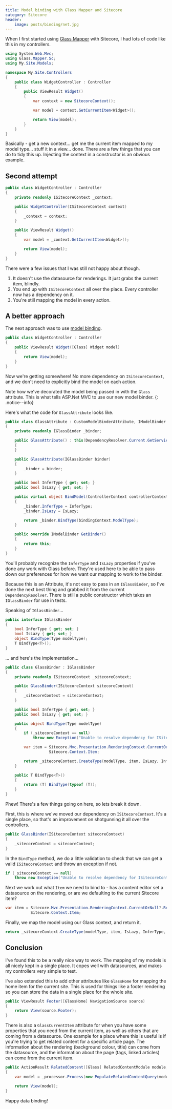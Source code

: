 ```yaml
---
title: Model binding with Glass Mapper and Sitecore
category: Sitecore
header: 
    image: posts/binding/net.jpg
---
```


When I first started using [Glass Mapper](http://glass.lu) with Sitecore, I had lots of code like this in my controllers.

```csharp
using System.Web.Mvc;
using Glass.Mapper.Sc;
using My.Site.Models;

namespace My.Site.Controllers
{
    public class WidgetController : Controller
    {
        public ViewResult Widget()
        {
            var context = new SitecoreContext();

            var model = context.GetCurrentItem<Widget>();

            return View(model);
        }
    }
}
```

Basically - get a new context... get me the current item mapped to my model type... stuff it in a view... done.
There are a few things that you can do to tidy this up. Injecting the context in a constructor is an obvious example. 

Second attempt
--------------

```csharp
public class WidgetController : Controller
{
    private readonly ISitecoreContext _context;

    public WidgetController(ISitecoreContext context)
    {
        _context = context;
    }

    public ViewResult Widget()
    {
        var model = _context.GetCurrentItem<Widget>();

        return View(model);
    }
}
```

There were a few issues that I was still not happy about though.

1. It doesn't use the datasource for renderings. It just grabs the current item, blindly. 
2. You end up with `ISitecoreContext` all over the place. Every controller now has a dependency on it. 
3. You're still mapping the model in every action. 

A better approach
-----------------

The next approach was to use [model binding](https://docs.asp.net/en/latest/mvc/models/model-binding.html). 

```csharp
public class WidgetController : Controller
{
    public ViewResult Widget([Glass] Widget model)
    {
        return View(model);
    }
}
```

Now we're getting somewhere! No more dependency on `ISitecoreContext`, and we don't need to explicitly bind the model on each action. 

Note how we've decorated the model being passed in with the `Glass` attribute. This is what tells ASP.Net MVC to use our new model binder.
{: .notice--info}

Here's what the code for `GlassAttribute` looks like.


```csharp
public class GlassAttribute : CustomModelBinderAttribute, IModelBinder
{
    private readonly IGlassBinder _binder;

    public GlassAttribute() : this(DependencyResolver.Current.GetService<IGlassBinder>())
    {
    }

    public GlassAttribute(IGlassBinder binder)
    {
        _binder = binder;
    }

    public bool InferType { get; set; }
    public bool IsLazy { get; set; }

    public virtual object BindModel(ControllerContext controllerContext, ModelBindingContext bindingContext)
    {
        _binder.InferType = InferType;
        _binder.IsLazy = IsLazy;

        return _binder.BindType(bindingContext.ModelType);
    }

    public override IModelBinder GetBinder()
    {
        return this;
    }
}
```

You'll probably recognize the `InferType` and `IsLazy` properties if you've done any work with Glass before. They're used here to be able to pass down our preferences for how we want our mapping to work to the binder. 

Because this is an Attribute, it's not easy to pass in an `IGlassBinder`, so I've done the next best thing and grabbed it from the current `DependencyResolver`. There is still a public constructor which takes an `IGlassBinder` for use in tests.

Speaking of `IGlassBinder`... 

```csharp
public interface IGlassBinder
{
    bool InferType { get; set; }
    bool IsLazy { get; set; }
    object BindType(Type modelType);
    T BindType<T>();
}
```

... and here's the implementation...

```csharp
public class GlassBinder : IGlassBinder
{
    private readonly ISitecoreContext _sitecoreContext;

    public GlassBinder(ISitecoreContext sitecoreContext)
    {
        _sitecoreContext = sitecoreContext;
    }

    public bool InferType { get; set; }
    public bool IsLazy { get; set; }

    public object BindType(Type modelType)
    {
        if (_sitecoreContext == null)
            throw new Exception("Unable to resolve dependency for ISitecoreContext.");

        var item = Sitecore.Mvc.Presentation.RenderingContext.CurrentOrNull?.Rendering?.Item ??
                   Sitecore.Context.Item;

        return _sitecoreContext.CreateType(modelType, item, IsLazy, InferType, null);;
    }

    public T BindType<T>()
    {
        return (T) BindType(typeof (T));
    }
}
```

Phew! There's a few things going on here, so lets break it down. 

First, this is where we've moved our dependency on `ISitecoreContext`. It's a single place, so that's an improvement on shotgunning it all over the controllers. 

```csharp
public GlassBinder(ISitecoreContext sitecoreContext)
{
    _sitecoreContext = sitecoreContext;
}
```

In the `BindType` method, we do a little validation to check that we can get a valid `ISitecoreContext` and throw an exception if not. 

```csharp
if (_sitecoreContext == null)
    throw new Exception("Unable to resolve dependency for ISitecoreContext.");
```

Next we work out what `Item` we need to bind to - has a content editor set a datasource on the rendering, or are we defaulting to the current Sitecore item?

```csharp
var item = Sitecore.Mvc.Presentation.RenderingContext.CurrentOrNull?.Rendering?.Item ?? 
           Sitecore.Context.Item;
``` 

Finally, we map the model using our Glass context, and return it. 

```csharp
return _sitecoreContext.CreateType(modelType, item, IsLazy, InferType, null);
```

Conclusion
----------

I've found this to be a really nice way to work. The mapping of my models is all nicely kept in a single place. It copes well with datasources, and makes my controllers very simple to test. 

I've also extended this to add other attributes like `GlassHome` for mapping the home item for the current site. This is used for things like a footer rendering so you can store the data in a single place for the whole site. 

```csharp
public ViewResult Footer([GlassHome] NavigationSource source)
{
    return View(source.Footer);
}
```

There is also a `GlassCurrentItem` attribute for when you have some properties that you need from the current item, as well as others that are coming from a datasource. One example for a place where this is useful is if you're trying to get related content for a specific article page. The information about the rendering (background colour, title) can come from the datasource, and the information about the page (tags, linked articles) can come from the current item. 

```csharp
public ActionResult RelatedContent([Glass] RelatedContentModule module, [GlassCurrentItem] ContentPage page)
{
    var model = _processor.Process(new PopulateRelatedContentQuery(module, page));

    return View(model);
}
```

Happy data binding!